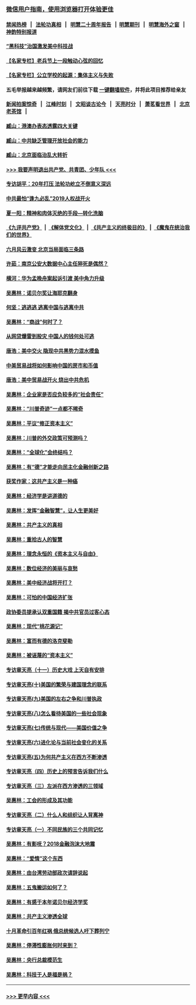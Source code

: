 ### [微信用户指南，使用浏览器打开体验更佳](https://github.com/gfw-breaker/banned-news1/blob/master/indexes/wechat-guide.md?t=0)
#### [禁闻热榜](热点新闻.md?t=0)  &nbsp;&nbsp;|&nbsp;&nbsp; [法轮功真相](https://github.com/gfw-breaker/truth/blob/master/README.md?t=0) &nbsp;&nbsp;|&nbsp;&nbsp; [明慧二十周年报告](https://github.com/gfw-breaker/mh-reports/blob/master/README.md?t=0) &nbsp;&nbsp;|&nbsp;&nbsp;[明慧期刊](https://github.com/gfw-breaker/mh-qikan) &nbsp;&nbsp;|&nbsp;&nbsp; [明慧海外之窗](https://github.com/gfw-breaker/mh-news/blob/master/README.md?t=0) &nbsp;&nbsp;|&nbsp;&nbsp; [神韵特别报道](https://github.com/gfw-breaker/mh-news/blob/master/shenyun.md?t=0)
#### [“黑科技”治国激发美中科技战](../pages/nsc423/n11638056.md?t=02060922) 
#### [【名家专栏】老兵节上一段触动心弦的回忆](../pages/nsc423/n11646016.md?t=02060922) 
#### [【名家专栏】公立学校的起源：集体主义与失败](../pages/nsc423/n11601833.md?t=02060922) 
#### 五毛举报越来越频繁，请网友们前往下载 [一键翻墙软件](https://github.com/gfw-breaker/ssr-accounts)，并将此项目推荐给亲友
#### [新闻拍案惊奇](https://github.com/gfw-breaker/banned-news1/blob/master/pages/link4.md) &nbsp;&nbsp;|&nbsp;&nbsp; [江峰时刻](https://github.com/gfw-breaker/banned-news1/blob/master/pages/link4.md) &nbsp;&nbsp;|&nbsp;&nbsp; [文昭谈古论今](https://github.com/gfw-breaker/banned-news1/blob/master/pages/link4.md) &nbsp;&nbsp;|&nbsp;&nbsp; [天亮时分](https://github.com/gfw-breaker/banned-news1/blob/master/pages/link4.md) &nbsp;&nbsp;|&nbsp;&nbsp; [萧茗看世界](https://github.com/gfw-breaker/banned-news1/blob/master/pages/link4.md) &nbsp;&nbsp;|&nbsp;&nbsp; [北京老茶馆](https://github.com/gfw-breaker/banned-news1/blob/master/pages/link4.md) &nbsp;&nbsp;|&nbsp;&nbsp; 
#### [臧山：港澳办表态透露四大关键](../pages/nsc423/n11421628.md?t=02060922) 
#### [臧山：中共缺乏管理开放社会的能力](../pages/nsc423/n11407457.md?t=02060922) 
#### [臧山：北京面临治乱大转折](../pages/nsc423/n11406895.md?t=02060922) 
#### [>>> 我要声明退出共产党、共青团、少年队 <<<](https://github.com/begood0513/goodnews/blob/master/quit/letter.md) 
#### [专访胡平：20年打压 法轮功屹立不倒意义深远](../pages/nsc423/n11398800.md?t=02060922) 
#### [中共最怕“逢九必乱”2019人权战开火](../pages/nsc423/n11385248.md?t=02060922) 
#### [夏一阳：精神和肉体灭绝的手段—转化洗脑](../pages/nsc423/n11368250.md?t=02060922) 
#### [《九评共产党》](https://github.com/begood0513/9ping.md/blob/master/README.md) &nbsp;|&nbsp; [《解体党文化》](../../../../jtdwh.md/blob/master/README.md)  &nbsp;|&nbsp; [《共产主义的终极目的》](../../../../gczydzjmd.md/blob/master/README.md) &nbsp;|&nbsp; [《魔鬼在统治我们的世界》](../../../../mgztzwmdsj.md/blob/master/README.md) 
#### [六月风云激变 北京当局面临三条路](../pages/nsc423/n11313668.md?t=02060922) 
#### [许茹：南京公安大数据中心主任猝死是偶然？](../pages/nsc423/n11064744.md?t=02060922) 
#### [横河：华为孟晚舟案起诉引渡 美中角力升级](../pages/nsc423/n11027230.md?t=02060922) 
#### [吴惠林：诺贝尔奖让海耶克翻身](../pages/nsc423/n10890049.md?t=02060922) 
#### [何坚：逃逃逃 逃离中国与逃离中共](../pages/nsc423/n10592891.md?t=02060922) 
#### [吴惠林：“商战”何时了？](../pages/nsc423/n10573558.md?t=02060922) 
#### [从网贷爆雷到股灾 中国人的钱何处可逃](../pages/nsc423/n10572800.md?t=02060922) 
#### [唐浩：美中交火 隐现中共黑势力混水摸鱼](../pages/nsc423/n10544040.md?t=02060922) 
#### [中美贸易战将如何影响中国的房市和币值](../pages/nsc423/n10543697.md?t=02060922) 
#### [唐浩：美中贸易战开火 烧出中共危机](../pages/nsc423/n10540126.md?t=02060922) 
#### [吴惠林：企业家是否应负较多的“社会责任”](../pages/nsc423/n10535022.md?t=02060922) 
#### [吴惠林：“川普奇迹”一点都不稀奇](../pages/nsc423/n10512808.md?t=02060922) 
#### [吴惠林：平议“修正资本主义”](../pages/nsc423/n10495724.md?t=02060922) 
#### [吴惠林：川普的外交政策可预测吗？](../pages/nsc423/n10462387.md?t=02060922) 
#### [吴惠林：“全球化”会终结吗？](../pages/nsc423/n10452838.md?t=02060922) 
#### [吴惠林：有“德”才能走向民主化金融创新之路](../pages/nsc423/n10432292.md?t=02060922) 
#### [获奖作家：这共产主义是一种癌](../pages/nsc423/n10431541.md?t=02060922) 
#### [吴惠林：经济学是讲道德的](../pages/nsc423/n10398014.md?t=02060922) 
#### [吴惠林：发挥“金融智慧”，让人生更美好](../pages/nsc423/n10375019.md?t=02060922) 
#### [吴惠林：共产主义的真相](../pages/nsc423/n10351394.md?t=02060922) 
#### [吴惠林：重拾古人的智慧](../pages/nsc423/n10337691.md?t=02060922) 
#### [吴惠林：理念永恒的《资本主义与自由》](../pages/nsc423/n10316274.md?t=02060922) 
#### [吴惠林：数位经济的美丽与哀愁](../pages/nsc423/n10292946.md?t=02060922) 
#### [吴惠林：美中经济战将开打？](../pages/nsc423/n10258825.md?t=02060922) 
#### [吴惠林：可怕的中国经济扩张](../pages/nsc423/n10219147.md?t=02060922) 
#### [政协委员提承认双重国籍 揭中共官员过客心态](../pages/nsc423/n10208809.md?t=02060922) 
#### [吴惠林：现代“桃花源记”](../pages/nsc423/n10185234.md?t=02060922) 
#### [吴惠林：富而有德的洛克斐勒](../pages/nsc423/n10142264.md?t=02060922) 
#### [吴惠林：被诬蔑的“资本主义”](../pages/nsc423/n10124816.md?t=02060922) 
#### [专访章天亮（十一）历史大戏 上天自有安排](../pages/nsc423/n10094905.md?t=02060922) 
#### [专访章天亮(十)美国的繁荣与建国理念的联系](../pages/nsc423/n10094899.md?t=02060922) 
#### [专访章天亮(九)美国的左右之争和川普执政](../pages/nsc423/n10094889.md?t=02060922) 
#### [专访章天亮(八)怎么看待美国的一些社会现象](../pages/nsc423/n10094857.md?t=02060922) 
#### [专访章天亮(七)传统与现代——美国价值之争](../pages/nsc423/n10093140.md?t=02060922) 
#### [专访章天亮(六)进化论与当前社会变化的关系](../pages/nsc423/n10092036.md?t=02060922) 
#### [专访章天亮(五)为何共产主义在西方不断渗透](../pages/nsc423/n10083620.md?t=02060922) 
#### [专访章天亮（四）历史上的预言告诉我们什么](../pages/nsc423/n10083606.md?t=02060922) 
#### [专访章天亮（三）左派在西方渗透的三领域](../pages/nsc423/n10081115.md?t=02060922) 
#### [吴惠林：工会的形成及其功能](../pages/nsc423/n10080633.md?t=02060922) 
#### [专访章天亮（二）什么人和组织让人背离神](../pages/nsc423/n10076637.md?t=02060922) 
#### [专访章天亮（一）不同民族的三个共同记忆](../pages/nsc423/n10074188.md?t=02060922) 
#### [吴惠林：有影呒？2018金融泡沫大地震](../pages/nsc423/n10040534.md?t=02060922) 
#### [吴惠林：“爱情”这个东西](../pages/nsc423/n10019423.md?t=02060922) 
#### [吴惠林：由台湾劳动部政次请辞说起](../pages/nsc423/n9979679.md?t=02060922) 
#### [吴惠林：五鬼搬运如何了？](../pages/nsc423/n9925338.md?t=02060922) 
#### [吴惠林：有感于本年诺贝尔经济学奖](../pages/nsc423/n9871883.md?t=02060922) 
#### [吴惠林：共产主义渗透全球](../pages/nsc423/n9812748.md?t=02060922) 
#### [十月革命引百年红祸 俄总统候选人吁下葬列宁](../pages/nsc423/n9810182.md?t=02060922) 
#### [吴惠林：停滞性膨胀何时来到？](../pages/nsc423/n9764136.md?t=02060922) 
#### [吴惠林：央行总裁模范生](../pages/nsc423/n9728134.md?t=02060922) 
#### [吴惠林：科技于人是福是祸？](../pages/nsc423/n9672982.md?t=02060922) 

----
#### [ >>> 更早内容 <<< ](../indexes/nsc423-earlier.md)
